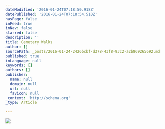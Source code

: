 ```yaml
---
dateModified: '2016-01-24T07:18:50.918Z'
datePublished: '2016-01-24T07:18:54.510Z'
hasPage: false
inFeed: true
inNav: false
starred: false
description: ''
title: Cemetery Walks
author: []
sourcePath: _posts/2016-01-24-2426bcbf-d378-43f8-93c2-a2b869265692.md
published: true
inLanguage: null
keywords: []
authors: []
publisher:
  name: null
  domain: null
  url: null
  favicon: null
_context: 'http://schema.org'
_type: Article

---
```

![](https://the-grid-user-content.s3-us-west-2.amazonaws.com/3d6ef415-9a17-46f5-bb90-846620c7a1ce.jpg)